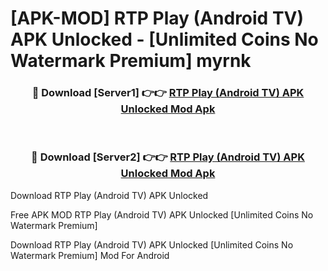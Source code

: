 # [APK-MOD] RTP Play (Android TV) APK Unlocked - [Unlimited Coins No Watermark Premium] myrnk



<div align="center">
<h3>🔴 Download [Server1] 👉👉 <a href="https://momento.my/?title=RTP_Play_(Android_TV)_APK_Unlocked">RTP Play (Android TV) APK Unlocked Mod Apk</a></h3><br>

<h3>🔴 Download [Server2] 👉👉 <a href="https://momento.my/?title=RTP_Play_(Android_TV)_APK_Unlocked">RTP Play (Android TV) APK Unlocked Mod Apk</a></h3>
</div>



Download RTP Play (Android TV) APK Unlocked 

Free APK MOD RTP Play (Android TV) APK Unlocked [Unlimited Coins No Watermark Premium]

Download RTP Play (Android TV) APK Unlocked [Unlimited Coins No Watermark Premium] Mod For Android
